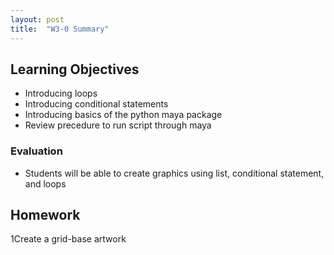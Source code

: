 ```yaml
---
layout: post
title:  "W3-0 Summary"
---
```


## Learning Objectives 
- Introducing loops
- Introducing conditional statements 
- Introducing basics of the python maya package 
- Review precedure to run script through maya 

### Evaluation
*  Students will be able to create graphics using list, conditional statement, and loops 


## Homework
1Create a grid-base artwork



